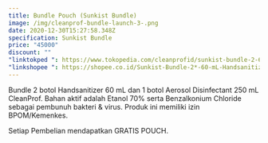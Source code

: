 ```yaml
---
title: Bundle Pouch (Sunkist Bundle)
image: /img/cleanprof-bundle-launch-3-.png
date: 2020-12-30T15:27:58.348Z
specification: Sunkist Bundle
price: "45000"
discount: ""
"linktokped ": https://www.tokopedia.com/cleanprofid/sunkist-bundle-2-60-ml-handsanitizer-1-250-ml-disinfektan-aerosol
"linkshopee ": https://shopee.co.id/Sunkist-Bundle-2*-60-mL-Handsanitizer-1*-250-mL-Disinfektan-Aerosol-i.315548033.5963845356
---
```

Bundle 2 botol Handsanitizer 60 mL dan 1 botol Aerosol Disinfectant 250 mL CleanProf. Bahan aktif adalah Etanol 70% serta Benzalkonium Chloride sebagai pembunuh bakteri & virus. Produk ini memiliki izin BPOM/Kemenkes.

Setiap Pembelian mendapatkan GRATIS POUCH.